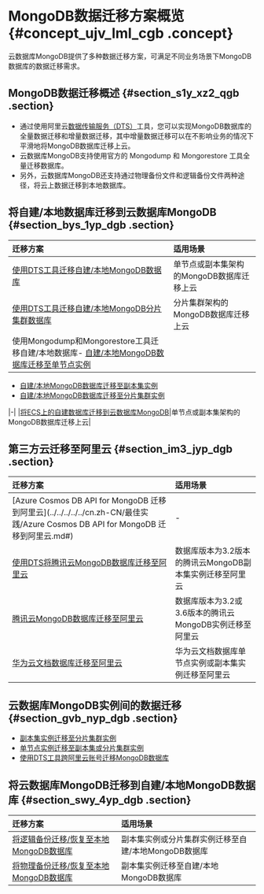 # MongoDB数据迁移方案概览 {#concept_ujv_lml_cgb .concept}

云数据库MongoDB提供了多种数据迁移方案，可满足不同业务场景下MongoDB数据库的数据迁移需求。

## MongoDB数据迁移概述 {#section_s1y_xz2_qgb .section}

-   通过使用阿里云[数据传输服务（DTS）](https://help.aliyun.com/document_detail/26592.html)工具，您可以实现MongoDB数据库的全量数据迁移和增量数据迁移，其中增量数据迁移可以在不影响业务的情况下平滑地将MongoDB数据库迁移上云。
-   云数据库MongoDB支持使用官方的 Mongodump 和 Mongorestore 工具全量迁移数据库。
-   另外，云数据库MongoDB还支持通过物理备份文件和逻辑备份文件两种途径，将云上数据迁移到本地数据库。

## 将自建/本地数据库迁移到云数据库MongoDB {#section_bys_1yp_dgb .section}

|迁移方案|适用场景|
|:---|:---|
|[使用DTS工具迁移自建/本地MongoDB数据库](../../../../../cn.zh-CN/副本集快速入门/数据迁移/使用DTS工具迁移MongoDB自建数据库上云.md#)|单节点或副本集架构的MongoDB数据库迁移上云|
|[使用DTS工具迁移自建/本地MongoDB分片集群数据库](../../../../../cn.zh-CN/分片集群快速入门/数据迁移/使用DTS工具迁移分片集群数据库上云.md#)|分片集群架构的MongoDB数据库迁移上云|
|使用Mongodump和Mongorestore工具迁移自建/本地数据库-   [自建/本地MongoDB数据库迁移至单节点实例](../../../../../cn.zh-CN/单节点快速入门/数据迁移/使用MongoDB工具迁移自建数据库上云.md#)
-   [自建/本地MongoDB数据库迁移至副本集实例](../../../../../cn.zh-CN/副本集快速入门/数据迁移/使用MongoDB工具迁移自建数据库上云.md#)
-   [自建/本地MongoDB数据库迁移至分片集群实例](../../../../../cn.zh-CN/分片集群快速入门/数据迁移/使用MongoDB工具迁移自建数据库上云.md#)

|-|
|[将ECS上的自建数据库迁移到云数据库MongoDB](https://help.aliyun.com/document_detail/26627.html)|单节点或副本集架构的MongoDB数据库迁移上云|

## 第三方云迁移至阿里云 {#section_im3_jyp_dgb .section}

|迁移方案|适用场景|
|:---|:---|
|[Azure Cosmos DB API for MongoDB 迁移到阿里云](../../../../../cn.zh-CN/最佳实践/Azure Cosmos DB API for MongoDB 迁移到阿里云.md#)|-|
|[使用DTS将腾讯云MongoDB数据库迁移至阿里云](cn.zh-CN/用户指南/数据迁移/第三方云迁移到阿里云/使用DTS将腾讯云MongoDB数据库迁移至阿里云.md#)|数据库版本为3.2版本的腾讯云MongoDB副本集实例迁移至阿里云|
|[腾讯云MongoDB数据库迁移至阿里云](cn.zh-CN/用户指南/数据迁移/第三方云迁移到阿里云/腾讯云MongoDB数据库迁移至阿里云.md#)|数据库版本为3.2或3.6版本的腾讯云MongoDB实例迁移至阿里云|
|[华为云文档数据库迁移至阿里云](cn.zh-CN/用户指南/数据迁移/第三方云迁移到阿里云/华为云文档数据库迁移至阿里云.md#)|华为云文档数据库单节点实例或副本集实例迁移至阿里云|

## 云数据库MongoDB实例间的数据迁移 {#section_gvb_nyp_dgb .section}

-   [副本集实例迁移至分片集群实例](cn.zh-CN/用户指南/数据迁移/MongoDB实例间迁移/副本集实例迁移至分片集群实例.md#)
-   [单节点实例迁移至副本集或分片集群实例](cn.zh-CN/用户指南/数据迁移/MongoDB实例间迁移/单节点实例迁移至副本集或分片集群实例.md#)
-   [使用DTS工具跨阿里云账号迁移MongoDB数据库](cn.zh-CN/用户指南/数据迁移/使用DTS工具跨阿里云账号迁移MongoDB数据库.md#)

## 将云数据库MongoDB迁移到自建/本地MongoDB数据库 {#section_swy_4yp_dgb .section}

|迁移方案|适用场景|
|:---|:---|
|[将逻辑备份迁移/恢复至本地MongoDB数据库](cn.zh-CN/用户指南/数据恢复/逻辑备份恢复至自建数据库.md#)|副本集实例或分片集群实例迁移至自建/本地MongoDB数据库|
|[将物理备份迁移/恢复至本地MongoDB数据库](cn.zh-CN/用户指南/数据恢复/物理备份恢复至自建数据库/将MongoDB物理备份文件恢复至自建数据库.md#)|副本集实例迁移至自建/本地MongoDB数据库|


